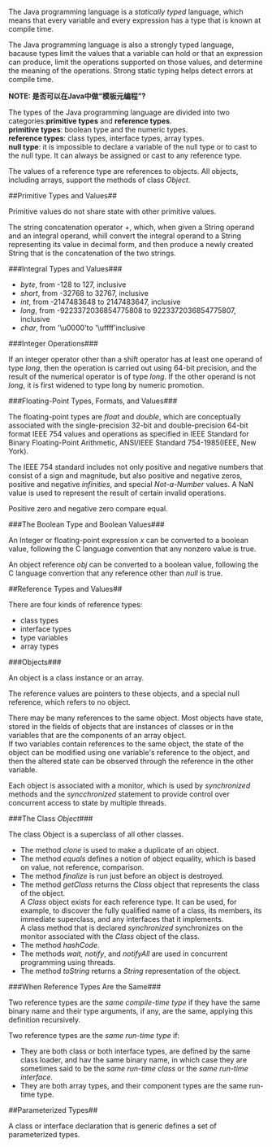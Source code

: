 The Java programming language is a *statically typed* language, which means that every variable and every expression has a type that is known at compile time.

The Java programming language is also a strongly typed language, bacause types limit the values that a variable can hold or that an expression can produce, limit the operations supported on those values, and determine the meaning of the operations. Strong static typing helps detect errors at compile time.

**NOTE: 是否可以在Java中做“模板元编程”?**

The types of the Java programming language are divided into two categories:**primitive types** and **reference types**.  
**primitive types**: boolean type and the numeric types.  
**reference types**: class types, interface types, array types.  
**null type**: it is impossible to declare a variable of the null type or to cast to the null type. It can always be assigned or cast to any reference type. 

The values of a reference type are references to objects. All objects, including arrays, support the methods of class *Object*.

##Primitive Types and Values##

Primitive values do not share state with other primitive values.

The string concatenation operator +, which, when given a String operand and an integral operand, whill convert the integral operand to a String representing its value in decimal form, and then produce a newly created String that is the concatenation of the two strings.

###Integral Types and Values###

- *byte*, from -128 to 127, inclusive
- *short*, from -32768 to 32767, inclusive
- *int*, from -2147483648 to 2147483647, inclusive
- *long*, from -9223372036854775808 to 9223372036854775807, inclusive
- *char*, from '\u0000'to '\uffff'inclusive

###Integer Operations###

If an integer operator other than a shift operator has at least one operand of type *long*, then the operation is carried out using 64-bit precision, and the result of the numerical operator is of type *long*. If the other operand is not *long*, it is first widened to type long by numeric promotion.

###Floating-Point Types, Formats, and Values###

The floating-point types are *float* and *double*, which are conceptually associated with the single-precision 32-bit and double-precision 64-bit format IEEE 754 values and operations as specified in IEEE Standard for Binary Floating-Point Arithmetic, ANSI/IEEE Standard 754-1985(IEEE, New York).

The IEEE 754 standard includes not only positive and negative numbers that consist of a sign and magnitude, but also positive and negative zeros, positive and negative *infinities*, and special *Not-a-Number* values. A NaN value is used to represent the result of certain invalid operations.

Positive zero and negative zero compare equal.

###The Boolean Type and Boolean Values###

An Integer or floating-point expression *x* can be converted to a boolean value, following the C language convention that any nonzero value is true.

An object reference *obj* can be converted to a boolean value, following the C language convertion that any reference other than *null* is true.

##Reference Types and Values##

There are four kinds of reference types:

- class types
- interface types
- type variables
- array types

###Objects###

An object is a class instance or an array.

The reference values are pointers to these objects, and a special null reference, which refers to no object.

There may be many references to the same object. Most objects have state, stored in the fields of objects that are instances of classes or in the variables that are the components of an array object.  
If two variables contain references to the same object, the state of the object can be modified using one variable's reference to the object, and then the altered state can be observed through the reference in the other variable.

Each object is associated with a monitor, which is used by *synchronized* methods and the *syncchronized* statement to provide control over concurrent access to state by multiple threads.

###The Class *Object*###

The class Object is a superclass of all other classes.

- The method *clone* is used to make a duplicate of an object.
- The method *equals* defines a notion of object equality, which is based on value, not reference, comparison.
- The method *finalize* is run just before an object is destroyed.
- The method *getClass* returns the *Class* object that represents the class of the object.  
A *Class* object exists for each reference type. It can be used, for example, to discover the fully qualified name of a class, its members, its immediate superclass, and any interfaces that it implements.  
A class method that is declared *synchronized* synchronizes on the monitor associated with the *Class* object of the class.
- The method *hashCode*.
- The methods *wait,* *notify*, and *notifyAll* are used in concurrent programming using threads.
- The method *toString* returns a *String* representation of the object.

###When Reference Types Are the Same###

Two reference types are the *same compile-time type* if they have the same binary name and their type arguments, if any, are the same, applying this definition recursively.

Two reference types are the *same run-time type* if:

- They are both class or both interface types, are defined by the same class loader, and hav the same binary name, in which case they are sometimes said to be the *same run-time class* or the *same run-time interface*.
- They are both array types, and their component types are the same run-time type.

##Parameterized Types##

A class or interface declaration that is generic defines a set of parameterized types.

